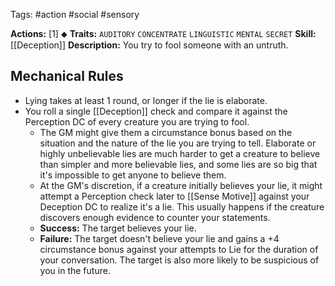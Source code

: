 Tags: #action #social #sensory 

**Actions:** [1] ⬥
**Traits:** `AUDITORY` `CONCENTRATE` `LINGUISTIC` `MENTAL` `SECRET`
**Skill:** [[Deception]]
**Description:** You try to fool someone with an untruth. 
## Mechanical Rules

- Lying takes at least 1 round, or longer if the lie is elaborate.
- You roll a single [[Deception]] check and compare it against the Perception DC of every creature you are trying to fool.
	- The GM might give them a circumstance bonus based on the situation and the nature of the lie you are trying to tell. Elaborate or highly unbelievable lies are much harder to get a creature to believe than simpler and more believable lies, and some lies are so big that it's impossible to get anyone to believe them.  
	- At the GM's discretion, if a creature initially believes your lie, it might attempt a Perception check later to [[Sense Motive]] against your Deception DC to realize it's a lie. This usually happens if the creature discovers enough evidence to counter your statements.  
	- **Success:** The target believes your lie.  
	- **Failure:** The target doesn't believe your lie and gains a +4 circumstance bonus against your attempts to Lie for the duration of your conversation. The target is also more likely to be suspicious of you in the future.